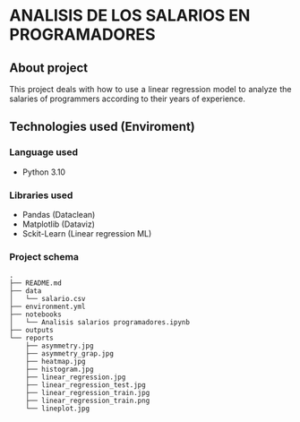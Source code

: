 # ANALISIS DE LOS SALARIOS EN PROGRAMADORES

## **About project**

<p style="text-align: justify;">This project deals with how to use a linear regression model to analyze the salaries of programmers according to their years of experience.</p>

## **Technologies used (Enviroment)**
### **Language used**

- Python 3.10

### **Libraries used** 

- Pandas (Dataclean)
- Matplotlib (Dataviz)
- Sckit-Learn (Linear regression ML)

### **Project schema**

```
.
├── README.md
├── data
│   └── salario.csv
├── environment.yml
├── notebooks
│   └── Analisis salarios programadores.ipynb
├── outputs
└── reports
    ├── asymmetry.jpg
    ├── asymmetry_grap.jpg
    ├── heatmap.jpg
    ├── histogram.jpg
    ├── linear_regression.jpg
    ├── linear_regression_test.jpg
    ├── linear_regression_train.jpg
    ├── linear_regression_train.png
    └── lineplot.jpg
```